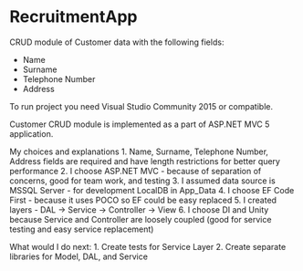 # RecruitmentApp

CRUD module of Customer data with the following fields:
- Name
- Surname
- Telephone Number
- Address

To run project you need Visual Studio Community 2015 or compatible.

Customer CRUD module is implemented as a part of ASP.NET MVC 5 application.

My choices and explanations
	1. Name, Surname, Telephone Number, Address fields are required and have length restrictions for better query performance
	2. I choose ASP.NET MVC -  because of separation of concerns, good for team work, and testing
	3. I assumed data source is MSSQL Server - for development LocalDB in App_Data
	4. I choose EF Code First - because it uses POCO so EF could be easy replaced
	5. I created layers - DAL -> Service -> Controller -> View
	6. I choose DI and Unity because Service and Controller are loosely coupled (good for service testing and easy service replacement)
	
What would I do next:
	1. Create tests for Service Layer
	2. Create separate libraries for Model, DAL, and Service


